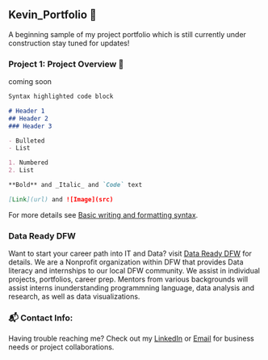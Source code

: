 ## Kevin_Portfolio :rocket:

A beginning sample of my project portfolio which is still currently under construction stay tuned for updates! 

### Project 1: Project Overview :space_invader:
coming soon 

```markdown
Syntax highlighted code block

# Header 1
## Header 2
### Header 3

- Bulleted
- List

1. Numbered
2. List

**Bold** and _Italic_ and `Code` text

[Link](url) and ![Image](src)
```

For more details see [Basic writing and formatting syntax](https://docs.github.com/en/github/writing-on-github/getting-started-with-writing-and-formatting-on-github/basic-writing-and-formatting-syntax).

### Data Ready DFW

Want to start your career path into IT and Data? visit [Data Ready DFW](https://www.datareadydfw.org/) for details. We are a Nonprofit organization within DFW that provides Data literacy and internships to our local DFW community. We assist in individual projects, portfolios, career prep. Mentors from various backgrounds will assist interns inunderstanding programmning language, data analysis and research, as well as data visualizations.

### :mailbox_with_mail: Contact Info:

Having trouble reaching me? Check out my [LinkedIn](https://[docs.github.com/categories/github-pages-basics/](https://www.linkedin.com/in/kevinnomichith/)) or [Email](kevinnomichith@gmail.com) for business needs or project collaborations.
